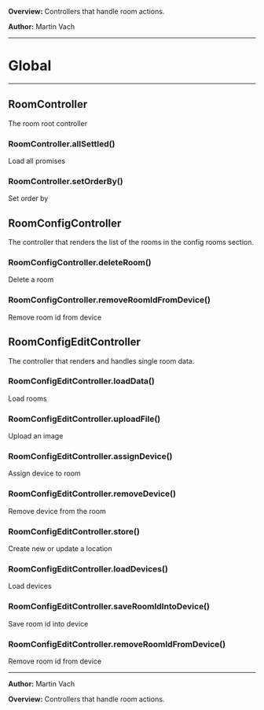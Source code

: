**Overview:** Controllers that handle room actions.



**Author:** Martin Vach




* * *

# Global





* * *

## RoomController
The room root controller

### RoomController.allSettled() 

Load all promises


### RoomController.setOrderBy() 

Set order by



## RoomConfigController
The controller that renders the list of the rooms in  the config rooms section.

### RoomConfigController.deleteRoom() 

Delete a room


### RoomConfigController.removeRoomIdFromDevice() 

Remove room id from device



## RoomConfigEditController
The controller that renders and handles single room data.

### RoomConfigEditController.loadData() 

Load rooms


### RoomConfigEditController.uploadFile() 

Upload an image


### RoomConfigEditController.assignDevice() 

Assign device to room


### RoomConfigEditController.removeDevice() 

Remove device from the room


### RoomConfigEditController.store() 

Create new or update a location


### RoomConfigEditController.loadDevices() 

Load devices


### RoomConfigEditController.saveRoomIdIntoDevice() 

Save room id into device


### RoomConfigEditController.removeRoomIdFromDevice() 

Remove room id from device




* * *



**Author:** Martin Vach



**Overview:** Controllers that handle room actions.


